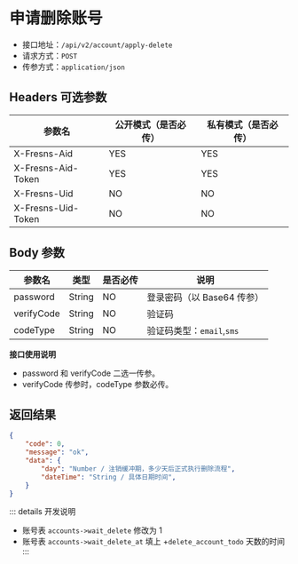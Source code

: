# 申请删除账号

- 接口地址：`/api/v2/account/apply-delete`
- 请求方式：`POST`
- 传参方式：`application/json`

## Headers 可选参数

| 参数名 | 公开模式（是否必传） | 私有模式（是否必传） |
| --- | --- | --- |
| X-Fresns-Aid | YES | YES |
| X-Fresns-Aid-Token | YES | YES |
| X-Fresns-Uid | NO | NO |
| X-Fresns-Uid-Token | NO | NO |

## Body 参数

| 参数名 | 类型 | 是否必传 | 说明 |
| --- | --- | --- | --- |
| password | String | NO | 登录密码（以 Base64 传参） |
| verifyCode | String | NO | 验证码 |
| codeType | String | NO | 验证码类型：`email`,`sms` |

**接口使用说明**

- password 和 verifyCode 二选一传参。
- verifyCode 传参时，codeType 参数必传。

## 返回结果

```json
{
    "code": 0,
    "message": "ok",
    "data": {
        "day": "Number / 注销缓冲期，多少天后正式执行删除流程",
        "dateTime": "String / 具体日期时间",
    }
}
```

::: details 开发说明
- 账号表 `accounts->wait_delete` 修改为 1
- 账号表 `accounts->wait_delete_at` 填上 +`delete_account_todo` 天数的时间
:::